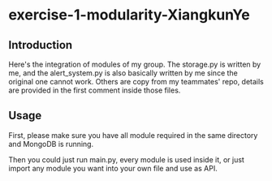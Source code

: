 # exercise-1-modularity-XiangkunYe

## Introduction
Here's the integration of modules of my group. The storage.py is 
written by me, and the alert_system.py is also basically written
by me since the original one cannot work. Others are copy from my 
teammates' repo, details are provided in the first comment inside
those files.

## Usage
First, please make sure you have all module required in the same directory
and MongoDB is running.

Then you could just run main.py, every module is used
inside it, or just import any module you want into your
own file and use as API.

